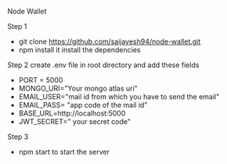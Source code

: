 Node Wallet

Step 1

- git clone https://github.com/saijayesh94/node-wallet.git
- npm install it install the dependencies

Step 2
create .env file in root directory and add these fields

- PORT = 5000
- MONGO_URI="Your mongo atlas uri"
- EMAIL_USER="mail id from which you have to send the email"
- EMAIL_PASS= "app code of the mail id"
- BASE_URL=http://localhost:5000
- JWT_SECRET=" your secret code"

Step 3

- npm start to start the server
